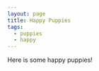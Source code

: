 ```yaml
---
layout: page
title: Happy Puppies
tags:
  - puppies
  - happy
---
```

Here is some happy puppies!

<!--stackedit_data:
eyJoaXN0b3J5IjpbLTE3NjMzNjE0NjVdfQ==
-->